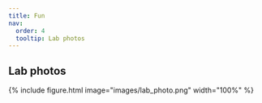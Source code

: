 ```yaml
---
title: Fun
nav:
  order: 4
  tooltip: Lab photos
---
```


## Lab photos

 {%
  include figure.html
  image="images/lab_photo.png"
  width="100%"
%}

